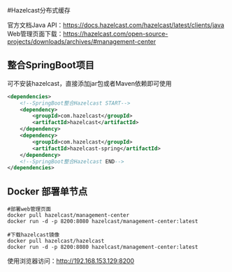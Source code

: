 #Hazelcast分布式缓存

官方文档Java API：https://docs.hazelcast.com/hazelcast/latest/clients/java
Web管理页面下载：https://hazelcast.com/open-source-projects/downloads/archives/#management-center
## 整合SpringBoot项目
可不安装hazelcast，直接添加jar包或者Maven依赖即可使用
```xml
<dependencies>
    <!--SpringBoot整合Hazelcast START-->
    <dependency>
        <groupId>com.hazelcast</groupId>
        <artifactId>hazelcast</artifactId>
    </dependency>
    <dependency>
        <groupId>com.hazelcast</groupId>
        <artifactId>hazelcast-spring</artifactId>
    </dependency>
    <!--SpringBoot整合Hazelcast END-->
</dependencies>
```



## Docker 部署单节点
```shell
#部署web管理页面
docker pull hazelcast/management-center
docker run -d -p 8200:8080 hazelcast/management-center:latest

#下载hazelcast镜像
docker pull hazelcast/hazelcast
docker run -d -p 8200:8080 hazelcast/management-center:latest
```
使用浏览器访问：http://192.168.153.129:8200


